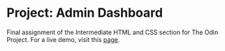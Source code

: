 # Project: Admin Dashboard

Final assignment of the Intermediate HTML and CSS section for The Odin Project.
For a live demo, visit this [page](https://k750i.github.io/odin-dashboard/).